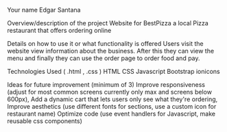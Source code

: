 Your name
Edgar Santana

Overview/description of the project
Website for BestPizza a local Pizza restaurant that offers ordering online

Details on how to use it or what functionality is offered
Users visit the website view information about the business. After this they can view the menu and finally they can use the order page to order food and pay.

Technologies Used ( .html , .css )
HTML CSS Javascript Bootstrap ionicons

Ideas for future improvement (minimum of 3)
Improve responsiveness (adjust for most common screens currently only max and screens below 600px), 
Add a dynamic cart that lets users only see what they're ordering,
Improve aesthetics (use different fonts for sections, use a custom icon for restaurant name)
Optimize code (use event handlers for Javascript, make reusable css components)
